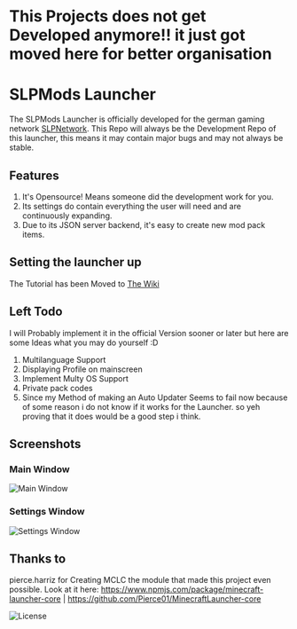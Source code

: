 # This Projects does not get Developed anymore!! it just got moved here for better organisation

# SLPMods Launcher
The SLPMods Launcher is officially developed for the german gaming network [SLPNetwork](https://slpnetwork.tk).
This Repo will always be the Development Repo of this launcher, this means it may contain major bugs and may not always be stable.

## Features
1. It's Opensource! Means someone did the development work for you.
2. Its settings do contain everything the user will need and are continuously expanding.
3. Due to its JSON server backend, it's easy to create new mod pack items.

## Setting the launcher up
The Tutorial has been Moved to [The Wiki](https://github.com/steevLP/slpmodslauncher/wiki)

## Left Todo
I will Probably implement it in the official Version sooner or later but here are some Ideas what you  may do yourself :D
1. Multilanguage Support
2. Displaying Profile on mainscreen
3. Implement Multy OS Support
4. Private pack codes
5. Since my Method of making an Auto Updater Seems to fail now because of some reason i do not know if it works for the Launcher. so yeh proving that it does would be a good step i think.

## Screenshots
### Main Window
![Main Window](https://slpnetwork.de/upload/main.png)
### Settings Window
![Settings Window](https://slpnetwork.de/upload/settings.png)

## Thanks to
pierce.harriz for Creating  MCLC the module that made this project even possible.
Look at it here: https://www.npmjs.com/package/minecraft-launcher-core | https://github.com/Pierce01/MinecraftLauncher-core

![License](https://i.creativecommons.org/l/by-nc-sa/4.0/88x31.png)
